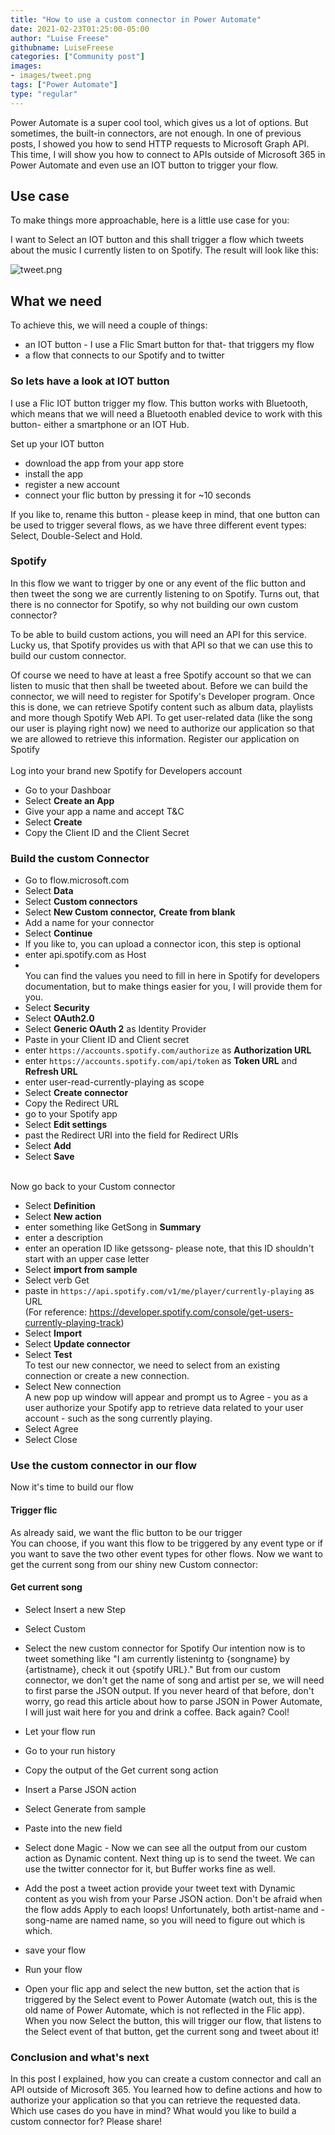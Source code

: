 ```yaml
---
title: "How to use a custom connector in Power Automate"
date: 2021-02-23T01:25:00-05:00
author: "Luise Freese"
githubname: LuiseFreese
categories: ["Community post"]
images:
- images/tweet.png
tags: ["Power Automate"]
type: "regular"
---
```


Power Automate is a super cool tool, which gives us a lot of options.
But sometimes, the built-in connectors, are not enough. In one of
previous posts, I showed you how to send HTTP requests to Microsoft
Graph API. This time, I will show you how to connect to APIs outside of
Microsoft 365 in Power Automate and even use an IOT button to trigger
your flow.


## Use case

To make things more approachable, here is a little use case for you:

I want to Select an IOT button and this shall trigger a flow which
tweets about the music I currently listen to on Spotify.
The result will look like this:


![tweet.png](images/tweet.png)

## What we need


To achieve this, we will need a couple of things:

-   an IOT button - I use a Flic Smart button for that- that triggers my
    flow
-   a flow that connects to our Spotify and to twitter

### So lets have a look at IOT button

I use a Flic IOT button trigger my flow. This button works with
Bluetooth, which means that we will need a Bluetooth enabled device to
work with this button- either a smartphone or an IOT Hub.

Set up your IOT button

-   download the app from your app store
-   install the app
-   register a new account
-   connect your flic button by pressing it for \~10 seconds

If you like to, rename this button - please keep in mind, that one
button can be used to trigger several flows, as we have three different
event types: Select, Double-Select and Hold.

### Spotify

In this flow we want to trigger by one or any event of the flic button
and then tweet the song we are currently listening to on Spotify. Turns
out, that there is no connector for Spotify, so why not building our own
custom connector?

To be able to build custom actions, you will need an API for this
service. Lucky us, that Spotify provides us with that API so that we can
use this to build our custom connector.


Of course we need to have at least a free Spotify account so that we can
listen to music that then shall be tweeted about.
Before we can build the connector, we will need to register for
Spotify's Developer program. Once this is done, we can retrieve Spotify
content such as album data, playlists and more though Spotify Web API.
To get user-related data (like the song our user is playing right now)
we need to authorize our application so that we are allowed to retrieve
this information.
Register our application on Spotify\
\
Log into your brand new Spotify for Developers account

-   Go to your Dashboar
-   Select **Create an App**
-   Give your app a name and accept T&C
-   Select **Create**
-   Copy the Client ID and the Client Secret

### Build the custom Connector

-   Go to flow.microsoft.com
-   Select **Data**
-   Select **Custom connectors**
-   Select **New Custom connector,** **Create from blank**
-   Add a name for your connector
-   Select **Continue**
-   If you like to, you can upload a connector icon, this step is
    optional
-   enter api.spotify.com as Host
-   \
    You can find the values you need to fill in here in Spotify for
    developers documentation, but to make things easier for you, I will
    provide them for you.
-   Select  **Security**
-   Select **OAuth2.0**
-   Select **Generic OAuth 2** as Identity Provider
-   Paste in your Client ID and Client secret
-   enter `https://accounts.spotify.com/authorize` as **Authorization
    URL**
-   enter `https://accounts.spotify.com/api/token`
    as **Token URL**
    and **Refresh URL**
-   enter user-read-currently-playing as scope
-   Select **Create connector**
-   Copy the Redirect URL
-   go to your Spotify app
-   Select **Edit settings**
-   past the Redirect URI into the field for Redirect URIs
-   Select **Add**
-   Select **Save**

\
Now go back to your Custom connector

-   Select **Definition**
-   Select **New action**
-   enter something like GetSong in **Summary**
-   enter a description
-   enter an operation ID like getssong- please note, that this ID
    shouldn't start with an upper case letter
-   Select **import from sample**
-   Select verb Get
-   paste in `https://api.spotify.com/v1/me/player/currently-playing` as
    URL\
    (For reference:
    https://developer.spotify.com/console/get-users-currently-playing-track)
-   Select **Import**
-   Select **Update connector**
-   Select **Test**\
    To test our new connector, we need to select from an existing
    connection or create a new connection.
-   Select New connection\
    A new pop up window will appear and prompt us to Agree - you as a
    user authorize your Spotify app to retrieve data related to your
    user account - such as the song currently playing.
-   Select Agree
-   Select Close

### Use the custom connector in our flow

Now it's time to build our flow

#### Trigger flic


As already said, we want the flic button to be our trigger\
You can choose, if you want this flow to be triggered by any event type
or if you want to save the two other event types for other flows.
Now we want to get the current song from our shiny new Custom connector:

#### Get current song

-   Select  Insert a new Step

-   Select  Custom

-   Select the new custom connector for Spotify
    Our intention now is to tweet something like "I am currently
    listenintg to {songname} by {artistname}, check it out {spotify
    URL}.\" But from our custom connector, we don't get the name of
    song and artist per se, we will need to first parse the JSON output.
    If you never heard of that before, don't worry, go read this
    article about how to parse JSON in Power Automate, I will just wait
    here for you and drink a coffee.
    Back again? Cool!
     

-   Let your flow run

-   Go to your run history

-   Copy the output of the Get current song action

-   Insert a Parse JSON action

-   Select Generate from sample

-   Paste into the new field

-   Select done
    Magic - Now we can see all the output from our custom action as
    Dynamic content. Next thing up is to send the tweet. We can use the
    twitter connector for it, but Buffer works fine as well.


-   Add the post a tweet action
    provide your tweet text with Dynamic content as you wish from your
    Parse JSON action. Don't be afraid when the flow adds Apply to each
    loops! Unfortunately, both artist-name and -song-name are named
    name, so you will need to figure out which is which.

-   save your flow

-   Run your flow

-   Open your flic app and select the new button, set the action that is
    triggered by the Select event to Power Automate (watch out, this is
    the old name of Power Automate, which is not reflected in the Flic
    app). When you now Select the button, this will trigger our flow,
    that listens to the Select event of that button, get the current
    song and tweet about it!



### Conclusion and what's next


In this post I explained, how you can create a custom connector and call
an API outside of Microsoft 365. You learned how to define actions and
how to authorize your application so that you can retrieve the requested
data. Which use cases do you have in mind? What would you like to build
a custom connector for? Please share!
